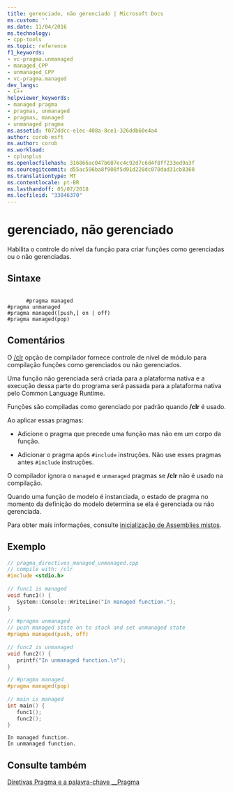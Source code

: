 ```yaml
---
title: gerenciado, não gerenciado | Microsoft Docs
ms.custom: ''
ms.date: 11/04/2016
ms.technology:
- cpp-tools
ms.topic: reference
f1_keywords:
- vc-pragma.unmanaged
- managed_CPP
- unmanaged_CPP
- vc-pragma.managed
dev_langs:
- C++
helpviewer_keywords:
- managed pragma
- pragmas, unmanaged
- pragmas, managed
- unmanaged pragma
ms.assetid: f072ddcc-e1ec-408a-8ce1-326ddb60e4a4
author: corob-msft
ms.author: corob
ms.workload:
- cplusplus
ms.openlocfilehash: 316866ac047b607ec4c92d7c6d4f8ff233ed9a3f
ms.sourcegitcommit: d55ac596ba8f908f5d91d228dc070dad31cb8360
ms.translationtype: MT
ms.contentlocale: pt-BR
ms.lasthandoff: 05/07/2018
ms.locfileid: "33846370"
---
```

# <a name="managed-unmanaged"></a>gerenciado, não gerenciado
Habilita o controle do nível da função para criar funções como gerenciadas ou o não gerenciadas.  
  
## <a name="syntax"></a>Sintaxe  
  
```  
  
      #pragma managed  
#pragma unmanaged  
#pragma managed([push,] on | off)  
#pragma managed(pop)  
```  
  
## <a name="remarks"></a>Comentários  
 O [/clr](../build/reference/clr-common-language-runtime-compilation.md) opção de compilador fornece controle de nível de módulo para compilação funções como gerenciados ou não gerenciados.  
  
 Uma função não gerenciada será criada para a plataforma nativa e a execução dessa parte do programa será passada para a plataforma nativa pelo Common Language Runtime.  
  
 Funções são compiladas como gerenciado por padrão quando **/clr** é usado.  
  
 Ao aplicar essas pragmas:  
  
-   Adicione o pragma que precede uma função mas não em um corpo da função.  
  
-   Adicionar o pragma após `#include` instruções. Não use esses pragmas antes `#include` instruções.  
  
 O compilador ignora o `managed` e `unmanaged` pragmas se **/clr** não é usado na compilação.  
  
 Quando uma função de modelo é instanciada, o estado de pragma no momento da definição do modelo determina se ela é gerenciada ou não gerenciada.  
  
 Para obter mais informações, consulte [inicialização de Assemblies mistos](../dotnet/initialization-of-mixed-assemblies.md).  
  
## <a name="example"></a>Exemplo  
  
```cpp  
// pragma_directives_managed_unmanaged.cpp  
// compile with: /clr  
#include <stdio.h>  
  
// func1 is managed  
void func1() {  
   System::Console::WriteLine("In managed function.");  
}  
  
// #pragma unmanaged  
// push managed state on to stack and set unmanaged state  
#pragma managed(push, off)  
  
// func2 is unmanaged  
void func2() {  
   printf("In unmanaged function.\n");  
}  
  
// #pragma managed  
#pragma managed(pop)  
  
// main is managed  
int main() {  
   func1();  
   func2();  
}  
```  
  
```Output  
In managed function.  
In unmanaged function.  
```  
  
## <a name="see-also"></a>Consulte também  
 [Diretivas Pragma e a palavra-chave __Pragma](../preprocessor/pragma-directives-and-the-pragma-keyword.md)